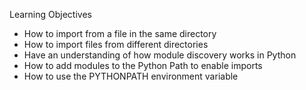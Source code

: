 Learning Objectives

- How to import from a file in the same directory
- How to import files from different directories
- Have an understanding of how module discovery works in Python
- How to add modules to the Python Path to enable imports
- How to use the PYTHONPATH environment variable
